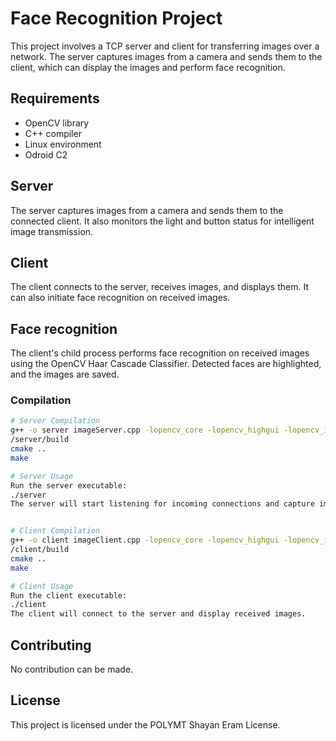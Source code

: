 # Face Recognition Project

This project involves a TCP server and client for transferring images over a network. The server captures images from a camera and sends them to the client, which can display the images and perform face recognition.

## Requirements

- OpenCV library
- C++ compiler
- Linux environment
- Odroid C2

## Server

The server captures images from a camera and sends them to the connected client. It also monitors the light and button status for intelligent image transmission.

## Client

The client connects to the server, receives images, and displays them. It can also initiate face recognition on received images.

## Face recognition

The client's child process performs face recognition on received images using the OpenCV Haar Cascade Classifier. Detected faces are highlighted, and the images are saved.

### Compilation

```bash
# Server Compilation
g++ -o server imageServer.cpp -lopencv_core -lopencv_highgui -lopencv_imgcodecs -lopencv_imgproc
/server/build
cmake ..
make

# Server Usage
Run the server executable:
./server
The server will start listening for incoming connections and capture images.


# Client Compilation
g++ -o client imageClient.cpp -lopencv_core -lopencv_highgui -lopencv_imgcodecs -lopencv_imgproc
/client/build
cmake ..
make

# Client Usage
Run the client executable:
./client
The client will connect to the server and display received images.
```

## Contributing
No contribution can be made.

## License
This project is licensed under the POLYMT Shayan Eram License.


